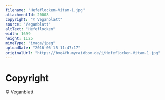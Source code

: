 ```yaml
---
filename: "Hefeflocken-Vitam-1.jpg"
attachmentId: 20008
copyright: "© Veganblatt"
source: "Veganblatt"
altText: "Hefeflocken"
width: 1699
height: 1125
mimeType: "image/jpeg"
uploadDate: "2016-06-15 11:47:17"
originalUrl: "https://bxq4fb.myraidbox.de/i/Hefeflocken-Vitam-1.jpg"
---
```


# Copyright

© Veganblatt
